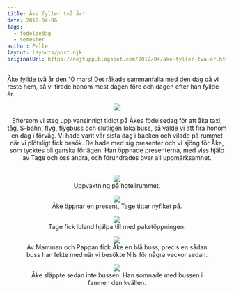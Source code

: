 ```yaml
---
title: Åke fyller två år!
date: 2012-04-06
tags: 
  - födelsedag
  - semester	
author: Pelle
layout: layouts/post.njk
originalUrl: https://nejtupp.blogspot.com/2012/04/ake-fyller-tva-ar.html
---
```


Åke fyllde två år den 10 mars! Det råkade sammanfalla med den dag då vi reste hem, så vi firade honom mest dagen före och dagen efter han fyllde år.</div><div class="separator" style="clear: both; text-align: center;"><img src="../../../../img/Fo%CC%88delsedagskalas+hemma-_MG_2141.jpg">
</figure>

Eftersom vi steg upp vansinnigt tidigt på Åkes födelsedag för att åka taxi, tåg, S-bahn, flyg, flygbuss och slutligen lokalbuss, så valde vi att fira honom en dag i förväg. Vi hade varit vår sista dag i backen och vilade på rummet när vi plötsligt fick besök. De hade med sig presenter och vi sjöng för Åke, som tycktes bli ganska förlägen. Han öppnade presenterna, med viss hjälp av Tage och oss andra, och förundrades över all uppmärksamhet.<br><br>

<figure>
	<img src="../../../../img/Skidresa+till+Mutters-_MG_1909.jpg">
	<figcaption>Uppvaktning på hotellrummet.</figcaption>
</figure>

<figure>
	<img src="../../../../img/Skidresa+till+Mutters-_MG_1922.jpg">
	<figcaption>Åke öppnar en present, Tage tittar nyfiket på.</figcaption>
</figure>

<figure>
	<img src="../../../../img/Skidresa+till+Mutters-_MG_1927.jpg">
	<figcaption>Tage fick ibland hjälpa till med paketöppningen.</figcaption>
</figure>

<figure>
	<img src="../../../../img/Skidresa+till+Mutters-_MG_1934.jpg">
	<figcaption>Av Mamman och Pappan fick Åke en blå buss, precis en sådan <br>buss han lekte med när vi besökte Nils för några veckor sedan.</figcaption>
</figure>

<figure>
	<img src="../../../../img/Skidresa+till+Mutters-_MG_1944.jpg">
	<figcaption>Åke släppte sedan inte bussen. Han somnade med bussen i famnen den kvällen.</figcaption>
</figure>
